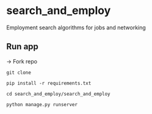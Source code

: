 # search_and_employ
Employment search algorithms for jobs and networking

## Run app
-> Fork repo

`git clone`

`pip install -r requirements.txt`

`cd search_and_employ/search_and_employ`

`python manage.py runserver`
